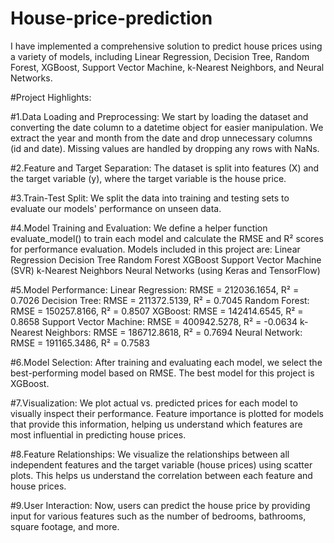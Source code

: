 # House-price-prediction

I have implemented a comprehensive solution to predict house prices using a variety of models, including Linear Regression, Decision Tree, Random Forest, XGBoost, Support Vector Machine, k-Nearest Neighbors, and Neural Networks.

#Project Highlights:

#1.Data Loading and Preprocessing:
We start by loading the dataset and converting the date column to a datetime object for easier manipulation.
We extract the year and month from the date and drop unnecessary columns (id and date).
Missing values are handled by dropping any rows with NaNs.

#2.Feature and Target Separation:
The dataset is split into features (X) and the target variable (y), where the target variable is the house price.

#3.Train-Test Split:
We split the data into training and testing sets to evaluate our models' performance on unseen data.

#4.Model Training and Evaluation:
We define a helper function evaluate_model() to train each model and calculate the RMSE and R² scores for performance evaluation.
Models included in this project are:
Linear Regression
Decision Tree
Random Forest
XGBoost
Support Vector Machine (SVR)
k-Nearest Neighbors
Neural Networks (using Keras and TensorFlow)

#5.Model Performance:
Linear Regression: RMSE = 212036.1654, R² = 0.7026
Decision Tree: RMSE = 211372.5139, R² = 0.7045
Random Forest: RMSE = 150257.8166, R² = 0.8507
XGBoost: RMSE = 142414.6545, R² = 0.8658
Support Vector Machine: RMSE = 400942.5278, R² = -0.0634
k-Nearest Neighbors: RMSE = 186712.8618, R² = 0.7694
Neural Network: RMSE = 191165.3486, R² = 0.7583

#6.Model Selection:
After training and evaluating each model, we select the best-performing model based on RMSE. The best model for this project is XGBoost.

#7.Visualization:
We plot actual vs. predicted prices for each model to visually inspect their performance.
Feature importance is plotted for models that provide this information, helping us understand which features are most influential in predicting house prices.

#8.Feature Relationships:
We visualize the relationships between all independent features and the target variable (house prices) using scatter plots. This helps us understand the correlation between each feature and house prices.

#9.User Interaction:
Now, users can predict the house price by providing input for various features such as the number of bedrooms, bathrooms, square footage, and more.

